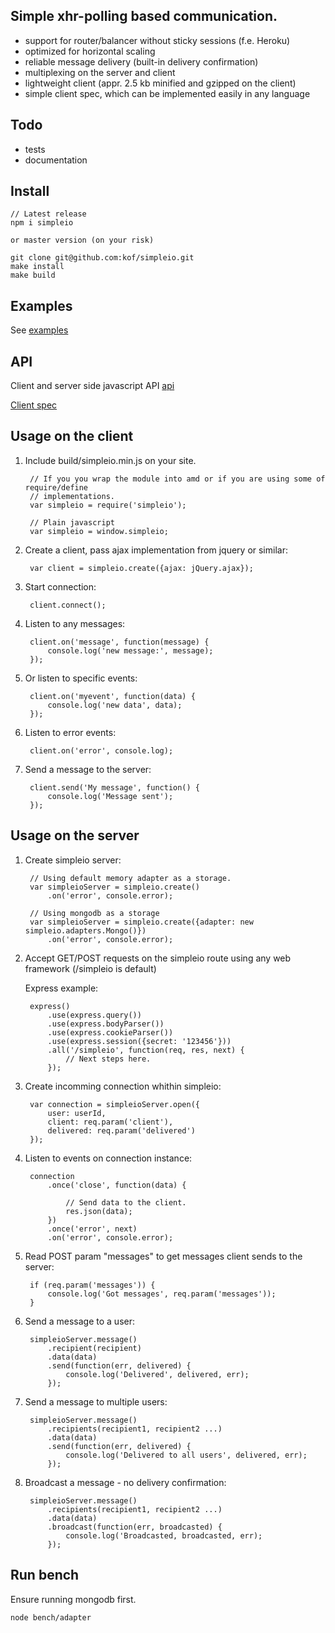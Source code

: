 ## Simple xhr-polling based communication.

- support for router/balancer without sticky sessions (f.e. Heroku)
- optimized for horizontal scaling
- reliable message delivery (built-in delivery confirmation)
- multiplexing on the server and client
- lightweight client (appr. 2.5 kb minified and gzipped on the client)
- simple client spec, which can be implemented easily in any language

## Todo

- tests
- documentation

## Install

    // Latest release
    npm i simpleio

    or master version (on your risk)

    git clone git@github.com:kof/simpleio.git
    make install
    make build

## Examples

See [examples](./examples)

## API

Client and server side javascript API [api](./api.md)

[Client spec](./client-spec.md)

## Usage on the client

1. Include build/simpleio.min.js on your site.

        // If you you wrap the module into amd or if you are using some of require/define
        // implementations.
        var simpleio = require('simpleio');

        // Plain javascript
        var simpleio = window.simpleio;

1. Create a client, pass ajax implementation from jquery or similar:

        var client = simpleio.create({ajax: jQuery.ajax});

1. Start connection:

        client.connect();

1. Listen to any messages:

        client.on('message', function(message) {
            console.log('new message:', message);
        });

1. Or listen to specific events:

        client.on('myevent', function(data) {
            console.log('new data', data);
        });

1. Listen to error events:

        client.on('error', console.log);

1. Send a message to the server:

        client.send('My message', function() {
            console.log('Message sent');
        });

## Usage on the server

1. Create simpleio server:

        // Using default memory adapter as a storage.
        var simpleioServer = simpleio.create()
            .on('error', console.error);

        // Using mongodb as a storage
        var simpleioServer = simpleio.create({adapter: new simpleio.adapters.Mongo()})
            .on('error', console.error);

1. Accept GET/POST requests on the simpleio route using any web framework (/simpleio is default)

    Express example:

        express()
            .use(express.query())
            .use(express.bodyParser())
            .use(express.cookieParser())
            .use(express.session({secret: '123456'}))
            .all('/simpleio', function(req, res, next) {
                // Next steps here.
            });

1. Create incomming connection whithin simpleio:

        var connection = simpleioServer.open({
            user: userId,
            client: req.param('client'),
            delivered: req.param('delivered')
        });

1. Listen to events on connection instance:

        connection
            .once('close', function(data) {

                // Send data to the client.
                res.json(data);
            })
            .once('error', next)
            .on('error', console.error);

1. Read POST param "messages" to get messages client sends to the server:

        if (req.param('messages')) {
            console.log('Got messages', req.param('messages'));
        }

1. Send a message to a user:

        simpleioServer.message()
            .recipient(recipient)
            .data(data)
            .send(function(err, delivered) {
                console.log('Delivered', delivered, err);
            });

1. Send a message to multiple users:

        simpleioServer.message()
            .recipients(recipient1, recipient2 ...)
            .data(data)
            .send(function(err, delivered) {
                console.log('Delivered to all users', delivered, err);
            });

1. Broadcast a message - no delivery confirmation:

        simpleioServer.message()
            .recipients(recipient1, recipient2 ...)
            .data(data)
            .broadcast(function(err, broadcasted) {
                console.log('Broadcasted, broadcasted, err);
            });



## Run bench

Ensure running mongodb first.

    node bench/adapter
